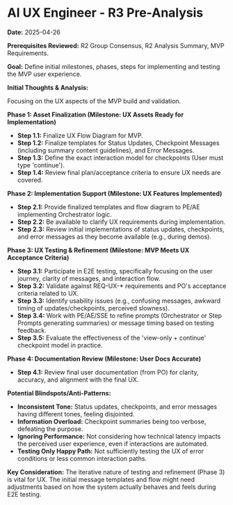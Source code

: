 # AI UX Engineer - R3 Pre-Analysis

**Date:** 2025-04-26

**Prerequisites Reviewed:** R2 Group Consensus, R2 Analysis Summary, MVP Requirements.

**Goal:** Define initial milestones, phases, steps for implementing and testing the MVP user experience.

**Initial Thoughts & Analysis:**

Focusing on the UX aspects of the MVP build and validation.

**Phase 1: Asset Finalization (Milestone: UX Assets Ready for Implementation)**
*   **Step 1.1:** Finalize UX Flow Diagram for MVP.
*   **Step 1.2:** Finalize templates for Status Updates, Checkpoint Messages (including summary content guidelines), and Error Messages.
*   **Step 1.3:** Define the exact interaction model for checkpoints (User must type 'continue').
*   **Step 1.4:** Review final plan/acceptance criteria to ensure UX needs are covered.

**Phase 2: Implementation Support (Milestone: UX Features Implemented)**
*   **Step 2.1:** Provide finalized templates and flow diagram to PE/AE implementing Orchestrator logic.
*   **Step 2.2:** Be available to clarify UX requirements during implementation.
*   **Step 2.3:** Review initial implementations of status updates, checkpoints, and error messages as they become available (e.g., during demos).

**Phase 3: UX Testing & Refinement (Milestone: MVP Meets UX Acceptance Criteria)**
*   **Step 3.1:** Participate in E2E testing, specifically focusing on the user journey, clarity of messages, and interaction flow.
*   **Step 3.2:** Validate against REQ-UX-* requirements and PO's acceptance criteria related to UX.
*   **Step 3.3:** Identify usability issues (e.g., confusing messages, awkward timing of updates/checkpoints, perceived slowness).
*   **Step 3.4:** Work with PE/AE/SSE to refine prompts (Orchestrator or Step Prompts generating summaries) or message timing based on testing feedback.
*   **Step 3.5:** Evaluate the effectiveness of the 'view-only + continue' checkpoint model in practice.

**Phase 4: Documentation Review (Milestone: User Docs Accurate)**
*   **Step 4.1:** Review final user documentation (from PO) for clarity, accuracy, and alignment with the final UX.

**Potential Blindspots/Anti-Patterns:**
*   **Inconsistent Tone:** Status updates, checkpoints, and error messages having different tones, feeling disjointed.
*   **Information Overload:** Checkpoint summaries being too verbose, defeating the purpose.
*   **Ignoring Performance:** Not considering how technical latency impacts the perceived user experience, even if interactions are automated.
*   **Testing Only Happy Path:** Not sufficiently testing the UX of error conditions or less common interaction paths.

**Key Consideration:** The iterative nature of testing and refinement (Phase 3) is vital for UX. The initial message templates and flow might need adjustments based on how the system actually behaves and feels during E2E testing. 